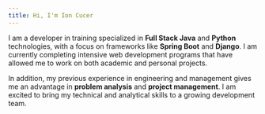 ```yaml
---
title: Hi, I'm Ion Cucer
---
```


I am a developer in training specialized in **Full Stack Java** and **Python** technologies, with a focus on frameworks like **Spring Boot** and **Django**. I am currently completing intensive web development programs that have allowed me to work on both academic and personal projects.

In addition, my previous experience in engineering and management gives me an advantage in **problem analysis** and **project management**. I am excited to bring my technical and analytical skills to a growing development team.
